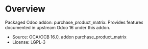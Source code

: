 # Overview

Packaged Odoo addon: purchase_product_matrix. Provides features documented in upstream Odoo 16 under this addon.

- Source: OCA/OCB 16.0, addon purchase_product_matrix
- License: LGPL-3
